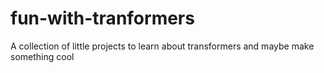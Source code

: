 # fun-with-tranformers
A collection of little projects to learn about transformers and maybe make something cool
